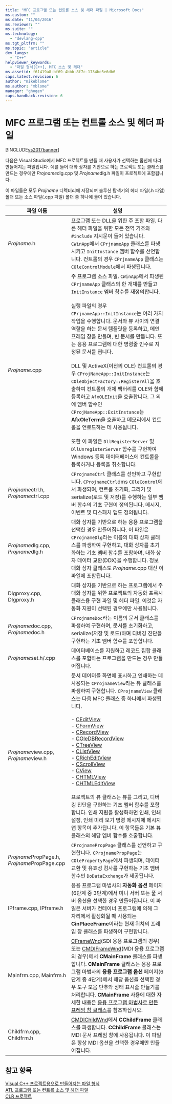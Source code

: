 ```yaml
---
title: "MFC 프로그램 또는 컨트롤 소스 및 헤더 파일 | Microsoft Docs"
ms.custom: ""
ms.date: "11/04/2016"
ms.reviewer: ""
ms.suite: ""
ms.technology: 
  - "devlang-cpp"
ms.tgt_pltfrm: ""
ms.topic: "article"
dev_langs: 
  - "C++"
helpviewer_keywords: 
  - "파일 형식[C++], MFC 소스 및 헤더"
ms.assetid: f61419a8-bf69-4bbb-8f7c-1734be5e6db6
caps.latest.revision: 6
author: "mikeblome"
ms.author: "mblome"
manager: "ghogen"
caps.handback.revision: 6
---
```

# MFC 프로그램 또는 컨트롤 소스 및 헤더 파일
[!INCLUDE[vs2017banner](../assembler/inline/includes/vs2017banner.md)]

다음은 Visual Studio에서 MFC 프로젝트를 만들 때 사용자가 선택하는 옵션에 따라 만들어지는 파일입니다.  예를 들어 대화 상자를 기반으로 하는 프로젝트 또는 클래스를 만드는 경우에만 *Projname*dlg.cpp 및 *Projname*dlg.h 파일이 프로젝트에 포함됩니다.  
  
 이 파일들은 모두 *Projname* 디렉터리에 저장되며 솔루션 탐색기의 헤더 파일\(.h 파일\) 폴더 또는 소스 파일\(.cpp 파일\) 폴더 중 하나에 들어 있습니다.  
  
|파일 이름|설명|  
|-----------|--------|  
|*Projname*.h|프로그램 또는 DLL을 위한 주 포함 파일.  다른 헤더 파일을 위한 모든 전역 기호와 `#include` 지시문이 들어 있습니다.  `CWinApp`에서 `CPrjnameApp` 클래스를 파생시키고 `InitInstance` 멤버 함수를 선언합니다.  컨트롤의 경우 `CPrjnameApp` 클래스는 `COleControlModule`에서 파생됩니다.|  
|*Projname*.cpp|주 프로그램 소스 파일.  `CWinApp`에서 파생된 `CPrjnameApp` 클래스의 한 개체를 만들고 `InitInstance` 멤버 함수를 재정의합니다.<br /><br /> 실행 파일의 경우 `CPrjnameApp::InitInstance`는 여러 가지 작업을 수행합니다.  문서와 뷰 사이의 연결 역할을 하는 문서 템플릿을 등록하고, 메인프레임 창을 만들며, 빈 문서를 만듭니다. 또는 응용 프로그램에 대한 명령줄 인수로 지정된 문서를 엽니다.<br /><br /> DLL 및 ActiveX\(이전의 OLE\) 컨트롤의 경우 `CProjNameApp::InitInstance`는 `COleObjectFactory::RegisterAll`을 호출하여 컨트롤의 개체 팩터리를 OLE와 함께 등록하고 `AfxOLEInit`을 호출합니다.  그 외에 멤버 함수인 `CProjNameApp::ExitInstance`는 **AfxOleTerm**을 호출하고 메모리에서 컨트롤을 언로드하는 데 사용됩니다.<br /><br /> 또한 이 파일은 `DllRegisterServer` 및 `DllUnregisterServer` 함수를 구현하여 Windows 등록 데이터베이스에 컨트롤을 등록하거나 등록을 취소합니다.|  
|*Projname*ctrl.h, *Projname*ctrl.cpp|`CProjnameCtrl` 클래스를 선언하고 구현합니다.  `CProjnameCtrl`dms `COleControl`에서 파생되며, 컨트롤 초기화, 그리기 및 serialize\(로드 및 저장\)를 수행하는 일부 멤버 함수의 기초 구현이 정의됩니다.  메시지, 이벤트 및 디스패치 맵도 정의됩니다.|  
|*Projname*dlg.cpp, *Projname*dlg.h|대화 상자를 기반으로 하는 응용 프로그램을 선택한 경우 만들어집니다.  이 파일은 `CProjnameDlg`라는 이름의 대화 상자 클래스를 파생하여 구현하고, 대화 상자를 초기화하는 기초 멤버 함수를 포함하며, 대화 상자 데이터 교환\(DDX\)을 수행합니다.  정보 대화 상자 클래스도 *Projname*.cpp 대신 이 파일에 포함됩니다.|  
|Dlgproxy.cpp, Dlgproxy.h|대화 상자를 기반으로 하는 프로그램에서 주 대화 상자를 위한 프로젝트의 자동화 프록시 클래스용 구현 파일 및 헤더 파일.  이것은 자동화 지원이 선택된 경우에만 사용됩니다.|  
|*Projname*doc.cpp, *Projname*doc.h|`CProjnameDoc`라는 이름의 문서 클래스를 파생하여 구현하며, 문서를 초기화하고, serialize\(저장 및 로드\)하며 디버깅 진단을 구현하는 기초 멤버 함수를 포함합니다.|  
|*Projname*set.h\/.cpp|데이터베이스를 지원하고 레코드 집합 클래스를 포함하는 프로그램을 만드는 경우 만들어집니다.|  
|*Projname*view.cpp, *Projname*view.h|문서 데이터를 화면에 표시하고 인쇄하는 데 사용되는 `CProjnameView`라는 뷰 클래스를 파생하여 구현합니다.  `CProjnameView` 클래스는 다음 MFC 클래스 중 하나에서 파생됩니다.<br /><br /> -   [CEditView](../mfc/reference/ceditview-class.md)<br />-   [CFormView](../mfc/reference/cformview-class.md)<br />-   [CRecordView](../mfc/reference/crecordview-class.md)<br />-   [COleDBRecordView](../mfc/reference/coledbrecordview-class.md)<br />-   [CTreeView](../mfc/reference/ctreeview-class.md)<br />-   [CListView](../mfc/reference/clistview-class.md)<br />-   [CRichEditView](../mfc/reference/cricheditview-class.md)<br />-   [CScrollView](../mfc/reference/cscrollview-class.md)<br />-   [CView](../mfc/reference/cview-class.md)<br />-   [CHTMLView](../mfc/reference/chtmlview-class.md)<br />-   [CHTMLEditView](../mfc/reference/chtmleditview-class.md)<br /><br /> 프로젝트의 뷰 클래스는 뷰를 그리고, 디버깅 진단을 구현하는 기초 멤버 함수를 포함합니다.  인쇄 지원을 활성화하면 인쇄, 인쇄 설정, 인쇄 미리 보기 명령 메시지에 메시지 맵 항목이 추가됩니다.  이 항목들은 기본 뷰 클래스의 해당 멤버 함수를 호출합니다.|  
|*Projname*PropPage.h, *Projname*PropPage.cpp|`CProjnamePropPage` 클래스를 선언하고 구현합니다.  `CProjnamePropPage`는 `COlePropertyPage`에서 파생되며, 데이터 교환 및 유효성 검사를 구현하는 기초 멤버 함수인 `DoDataExchange`가 제공됩니다.|  
|IPframe.cpp, IPframe.h|응용 프로그램 마법사의 **자동화 옵션** 페이지\(6단계 중 3단계\)에서 미니 서버 또는 풀 서버 옵션을 선택한 경우 만들어집니다.  이 파일은 서버가 컨테이너 프로그램에 의해 그 자리에서 활성화될 때 사용되는 **CinPlaceFrame**이라는 현재 위치의 프레임 창 클래스를 파생하여 구현합니다.|  
|Mainfrm.cpp, Mainfrm.h|[CFrameWnd](../mfc/reference/cframewnd-class.md)\(SDI 응용 프로그램의 경우\) 또는 [CMDIFrameWnd](../mfc/reference/cmdiframewnd-class.md)\(MDI 응용 프로그램의 경우\)에서 **CMainFrame** 클래스를 파생합니다.  **CMainFrame** 클래스는 응용 프로그램 마법사의 **응용 프로그램 옵션** 페이지\(6단계 중 4단계\)에서 해당 옵션을 선택한 경우 도구 모음 단추와 상태 표시줄 만들기를 처리합니다.  **CMainFrame** 사용에 대한 자세한 내용은 [응용 프로그램 마법사로 만든 프레임 창 클래스](../mfc/frame-window-classes-created-by-the-application-wizard.md)를 참조하십시오.|  
|Childfrm.cpp, Childfrm.h|[CMDIChildWnd](../mfc/reference/cmdichildwnd-class.md)에서 **CChildFrame** 클래스를 파생합니다.  **CChildFrame** 클래스는 MDI 문서 프레임 창에 사용됩니다.  이 파일은 항상 MDI 옵션을 선택한 경우에만 만들어집니다.|  
  
## 참고 항목  
 [Visual C\+\+ 프로젝트용으로 만들어지는 파일 형식](../ide/file-types-created-for-visual-cpp-projects.md)   
 [ATL 프로그램 또는 컨트롤 소스 및 헤더 파일](../ide/atl-program-or-control-source-and-header-files.md)   
 [CLR 프로젝트](../ide/files-created-for-clr-projects.md)
